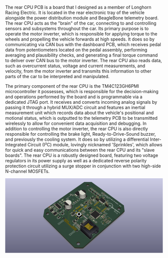 The rear CPU PCB is a board that I designed as a member of Longhorn Racing Electric. It is located in the rear electronic tray of the vehicle alongside the power distribution module and BeagleBone telemetry board. The rear CPU acts as the "brain" of the car, connecting to and controlling sensors and subsystems throughout the car. Its primary purpose is to operate the motor inverter, which is responsible for applying torque to the wheels and propelling the vehicle forwards at high speeds. It does so by communicating via CAN bus with the dashboard PCB, which receives pedal data from potentiometers located on the pedal assembly, performing averaging and plausibility checks, and generating a final torque command to deliver over CAN bus to the motor inverter. The rear CPU also reads data, such as overcurrent status, voltage and current measurements, and velocity, from the motor inverter and transmits this information to other parts of the car to be interpreted and manipulated.

The primary component of the rear CPU is the TM4C123GH6PMI microcontroller it possesses, which is responsible for the decision-making and operations performed by the board and is programmable via a dedicated JTAG port. It receives and converts incoming analog signals by passing it through a hybrid MUX/ADC circuit and features an inertial measurement unit which records data about the vehicle's positional and motional status, which is outputted to the telemetry PCB to be transmitted wirelessly to allow for convenient data acquisition and debugging. In addition to controlling the motor inverter, the rear CPU is also directly responsible for controlling the brake light, Ready-to-Drive-Sound buzzer, and previously the cooling system. It does so by utilizing a differential Inter-Integrated Circuit (I²C) module, lovingly nicknamed 'Sprinkles', which allows for quick and easy communications between the rear CPU and its "slave boards". The rear CPU is a robustly designed board, featuring two voltage regulators in its power supply as well as a dedicated reverse polarity protection circuit utilizing a surge stopper in conjunction with two high-side N-channel MOSFETs.

![alt text](https://github.com/EricHQuach/Projects/blob/master/Rear%20CPU%20PCB/18-ELC-2101%20(Rear%20CPU%20Board)%203D%20Render.png)

